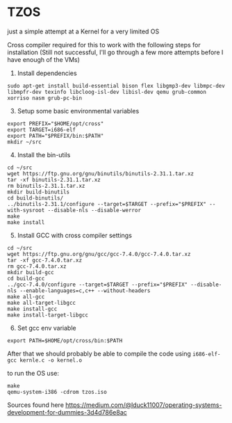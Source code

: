 
# TZOS

just a simple attempt at a Kernel for a very limited OS

Cross compiler required for this to work with the following steps for installation (Still not successful, I'll go through a few more attempts before I have enough of the VMs)

1. Install dependencies

`sudo apt-get install build-essential bison flex libgmp3-dev libmpc-dev libmpfr-dev texinfo libcloog-isl-dev libisl-dev qemu grub-common xorriso nasm grub-pc-bin`

3. Setup some basic environmental variables 

```
export PREFIX="$HOME/opt/cross"
export TARGET=i686-elf
export PATH="$PREFIX/bin:$PATH"
mkdir ~/src
```

4. Install the bin-utils

```
cd ~/src  
wget https://ftp.gnu.org/gnu/binutils/binutils-2.31.1.tar.xz  
tar -xf binutils-2.31.1.tar.xz  
rm binutils-2.31.1.tar.xz  
mkdir build-binutils  
cd build-binutils/  
../binutils-2.31.1/configure --target=$TARGET --prefix="$PREFIX" --with-sysroot --disable-nls --disable-werror  
make  
make install
```

5. Install GCC with cross compiler settings

```
cd ~/src 
wget https://ftp.gnu.org/gnu/gcc/gcc-7.4.0/gcc-7.4.0.tar.xz
tar -xf gcc-7.4.0.tar.xz  
rm gcc-7.4.0.tar.xz  
mkdir build-gcc  
cd build-gcc  
../gcc-7.4.0/configure --target=$TARGET --prefix="$PREFIX" --disable-nls --enable-languages=c,c++ --without-headers  
make all-gcc  
make all-target-libgcc  
make install-gcc  
make install-target-libgcc
```

6. Set gcc env variable

```
export PATH=$HOME/opt/cross/bin:$PATH
```

After that we should probably be able to compile the code using
 `i686-elf-gcc kernle.c -o kernel.o`
 
to run the OS use: 
```
make
qemu-system-i386 -cdrom tzos.iso
```

Sources found here https://medium.com/@lduck11007/operating-systems-development-for-dummies-3d4d786e8ac


